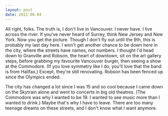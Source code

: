 ```yaml
---
layout: post
date: 2011-06-04
---
```


All right, folks. The truth is, I don't live in Vancouver. I never have. I live across the river. If you've never heard of Surrey, think New Jersey and New York. Now you get the picture. Though I don't fly out until the 9th, this is probably my last day here. I won't get another chance to be down here in the city, where the streets have names, not numbers. I thought I'd head down to Granville and Robson, the heart of downtown, sit on the art gallery steps, before grabbing my favourite Vancouver burger, then seeing a show at the Commodore. (If you love symmetry like I do, you'll love that the band is from Halifax.) Except, they're still renovating. Robson has been fenced up since the Olympics ended.

The city has changed a lot since I was 15 and so cool because I came down on the Skytrain alone and went to concerts in big old theatres. (The Commodore was why I wanted to be 19. I wanted to see music more than I wanted to drink.) Maybe that's why I have to leave. There are too many teenage dreams on these streets, and I don't know what I want anymore. 
